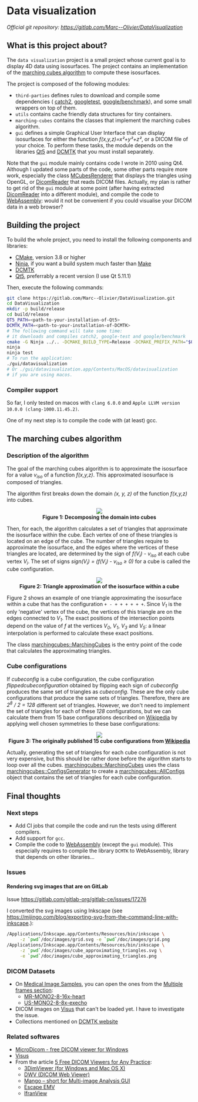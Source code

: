 # Data visualization

_Official git repository: https://gitlab.com/Marc--Olivier/DataVisualization_

## What is this project about?

The `data visualization` project is a small project whose current goal is to display
4D data using isosurfaces. The project contains an implementation of the
[marching cubes algorithm](https://en.wikipedia.org/wiki/Marching_cubes)
to compute these isosurfaces.

The project is composed of the following modules:

* `third-parties` defines rules to download and compile some dependencies (
  [catch2](https://github.com/catchorg/Catch2), [googletest](https://github.com/google/googletest),
  [google/benchmark](https://github.com/google/benchmark)), and some small
  wrappers on top of them.
* `utils` contains cache friendly data structures for tiny containers.
* `marching-cubes` contains the classes that implement the marching cubes algorithm.
* `gui` defines a simple Graphical User Interface that can display isosurfaces for
   either the function _f(x,y,z)=x²+y²+z²_, or a DICOM file of your choice. To perform these tasks,
   the module depends on the libraries [Qt5](https://www.qt.io) and [DCMTK](http://git.dcmtk.org)
   that you must install separately.

Note that the `gui` module mainly contains code I wrote in 2010 using Qt4. Although I updated
some parts of the code, some other parts require more work, especially the class
[MCubesRenderer](gui/MCubesRenderer.hpp) that displays the triangles using OpenGL,
or [DicomReader](gui/DicomReader.hpp) that reads DICOM files. Actually, my plan
is rather to get rid of the `gui` module at some point (after having extracted
[DicomReader](gui/DicomReader.hpp) into a different module), and compile the code to
[WebAssembly](https://webassembly.org): would it not be convenient if you could visualise
your DICOM data in a web browser?

## Building the project

To build the whole project, you need to install the following components and libraries:

* [CMake](https://cmake.org/download/), version 3.8 or higher
* [Ninja](https://ninja-build.org), if you want a build system much faster than
  [Make](https://en.wikipedia.org/wiki/Make_\(software\))
* [DCMTK](http://git.dcmtk.org)
* [Qt5](https://www.qt.io), preferrably a recent version (I use Qt 5.11.1)

Then, execute the following commands:

```sh
git clone https://gitlab.com/Marc--Olivier/DataVisualization.git
cd DataVisualization
mkdir -p build/release
cd build/release
QT5_PATH=<path-to-your-installation-of-Qt5>
DCMTK_PATH=<path-to-your-installation-of-DCMTK>
# The following command will take some time:
# it downloads and compiles catch2, google-test and google/benchmark
cmake -G Ninja ../.. -DCMAKE_BUILD_TYPE=Release -DCMAKE_PREFIX_PATH="$QT5_PATH;$DCMTK_PATH"
ninja
ninja test
# To run the application:
./gui/datavisualization
# Or ./gui/datavisualization.app/Contents/MacOS/datavisualization
# if you are using macos.
```

### Compiler support

So far, I only tested on macos with `clang 6.0.0` and
`Apple LLVM version 10.0.0 (clang-1000.11.45.2)`.

One of my next step is to compile the code with (at least) gcc.

## The marching cubes algorithm

### Description of the algorithm

The goal of the marching cubes algorithm is to approximate 
the isosurface for a value _v<sub>iso</sub>_ of a function _f(x,y,z)_.
This approximated isosurface is composed of triangles. 

The algorithm first breaks down the domain _(x, y, z)_
of the function _f(x,y,z)_ into cubes.

<p style="text-align:center;">
<img src="doc/images/grid.png"><br>
<b>Figure 1: Decomposing the domain into cubes</b>
</p>

Then, for each, the algorithm calculates a set of triangles that
approximate the isosurface within the cube. Each vertex of one of
these triangles is located on an edge of the cube. The number of
triangles require to approximate the isosurface, and the edges
where the vertices of these triangles are located, are determined
by the sign of _f(V<sub>i</sub>) - v<sub>iso</sub>_ at each cube
vertex _V<sub>i</sub>_. The set of signs _sign(V<sub>i</sub>) = (f(V<sub>i</sub>) - v<sub>iso</sub> ≥ 0)_
for a cube is called the cube configuration.

<p style="text-align:center;">
<img src="doc/images/cube_approximating_triangles.png"><br>
<b>Figure 2: Triangle approximation of the isosurface within a cube</b>
</p>

Figure 2 shows an example of one triangle approximating the isosurface within a cube
that has the configuration `+ - + + + + + +`.
Since _V<sub>1</sub>_ is the only 'negative' vertex of the cube, the vertices of this triangle
are on the edges connected to _V<sub>1</sub>_.
The exact positions of the intersection points depend on the value of _f_
at the vertices _V<sub>0</sub>_, _V<sub>1</sub>_, _V<sub>3</sub>_ and _V<sub>5</sub>_:
a linear interpolation is performed to calculate these exact positions.

The class [marchingcubes::MarchingCubes](marching-cubes/MarchingCubes.hpp) is the entry point
of the code that calculates the approximating triangles. 

### Cube configurations 

If _cubeconfig_ is a cube configuration, the cube configuration _flippedcubeconfiguration_
obtained by flipping each sign of _cubeconfig_ produces the same set of triangles
as _cubeconfig_. These are the only cube configurations that produce the same 
sets of triangles. Therefore, there are _2<sup>8</sup> / 2 = 128_ different set of triangles.
However, we don't need to implement the set of triangles for each of these _128_ configurations,
but we can calculate them from 15 base configurations described on
[Wikipedia](https://en.wikipedia.org/wiki/Marching_cubes) by applying well chosen symmetries
to these base configurations:

<p style="text-align:center;">
<img src="https://upload.wikimedia.org/wikipedia/commons/a/a7/MarchingCubes.svg"><br>
<b>Figure 3: The originally published 15 cube configurations
from <a href="https://en.wikipedia.org/wiki/File:MarchingCubes.svg">Wikipedia</a></b>
</p>

Actually, generating the set of triangles for each cube configuration is not very expensive,
but this should be rather done before the algorithm starts to loop over all the cubes.
[marchingcubes::MarchingCubes](marching-cubes/MarchingCubes.hpp) uses the class
[marchingcubes::ConfigsGenerator](marching-cubes/ConfigsGenerator.hpp) to
create a [marchingcubes::AllConfigs](marching-cubes/AllConfigs.hpp)
object that contains the set of triangles for each cube configuration. 

## Final thoughts

### Next steps

* Add CI jobs that compile the code and run the tests
  using different compilers.
* Add support for `gcc`.
* Compile the code to [WebAssembly](https://webassembly.org) (except the `gui` module).
  This especially requires to compile the library `DCMTK` to WebAssembly, library that
  depends on other libraries...

### Issues

#### Rendering svg images that are on GitLab

Issue https://gitlab.com/gitlab-org/gitlab-ce/issues/17276

I converted the svg images using Inkscape (see https://mijingo.com/blog/exporting-svg-from-the-command-line-with-inkscape.):

```sh
/Applications/Inkscape.app/Contents/Resources/bin/inkscape \
     -z `pwd`/doc/images/grid.svg -e `pwd`/doc/images/grid.png
/Applications/Inkscape.app/Contents/Resources/bin/inkscape \
     -z `pwd`/doc/images/cube_approximating_triangles.svg \
     -e `pwd`/doc/images/cube_approximating_triangles.png
```

### DICOM Datasets

* On [Medical Image Samples](http://www.barre.nom.fr/medical/samples), 
  you can open the ones from the [Multiple frames section](http://www.barre.nom.fr/medical/samples/#m-mr):
   * [MR-MONO2-8-16x-heart](http://www.barre.nom.fr/medical/samples/files/MR-MONO2-8-16x-heart.gz)
   * [US-MONO2-8-8x-execho](http://www.barre.nom.fr/medical/samples/files/US-MONO2-8-8x-execho.gz)
* DICOM images on [Visus](https://www.visus.com/fileadmin/content/pictures/Downloads/JiveX_DICOME_Viewer/democases.zip)
  that can't be loaded yet. I have to investigate the issue.
* Collections mentioned on [DCMTK website](https://support.dcmtk.org/redmine/projects/dcmtk/wiki/DICOM_images)

### Related softwares 

* [MicroDicom - free DICOM viewer for Windows](http://www.microdicom.com)
* [Visus](https://www.visus.com/en/downloads/jivex-dicom-viewer.html)
* From the article [5 Free DICOM Viewers for Any Practice](https://technologyadvice.com/blog/healthcare/5-dicom-viewers/):
  * [3DimViewer (for Windows and Mac OS X)](http://www.3dim-laboratory.cz/en/software/3dimviewer)
  * [DWV (DICOM Web Viewer)](https://github.com/ivmartel/dwv/wiki)
  * [Mango – short for Multi-image Analysis GUI](http://ric.uthscsa.edu/mango/)
  * [Escape EMV](https://escapetech.eu/dicom/index.html)
  * [IfranView](https://www.irfanview.com)
